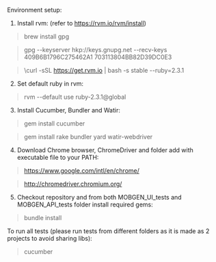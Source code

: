 Environment setup: 

1. Install rvm: (refer to https://rvm.io/rvm/install)

> brew install gpg

> gpg --keyserver hkp://keys.gnupg.net --recv-keys 409B6B1796C275462A1 703113804BB82D39DC0E3

> \curl -sSL https://get.rvm.io | bash -s stable --ruby=2.3.1

2. Set default ruby in rvm:

> rvm --default use ruby-2.3.1@global

3. Install Cucumber, Bundler and Watir:

> gem install cucumber

> gem install rake bundler yard watir-webdriver 

4. Download Chrome browser, ChromeDriver and folder add with executable file to your PATH:
> https://www.google.com/intl/en/chrome/

> http://chromedriver.chromium.org/ 

5. Checkout repository and from both MOBGEN_UI_tests and MOBGEN_API_tests folder install required gems:

> bundle install

To run all tests (please run tests from different folders as it is made as 2 projects to avoid sharing libs):
> cucumber
